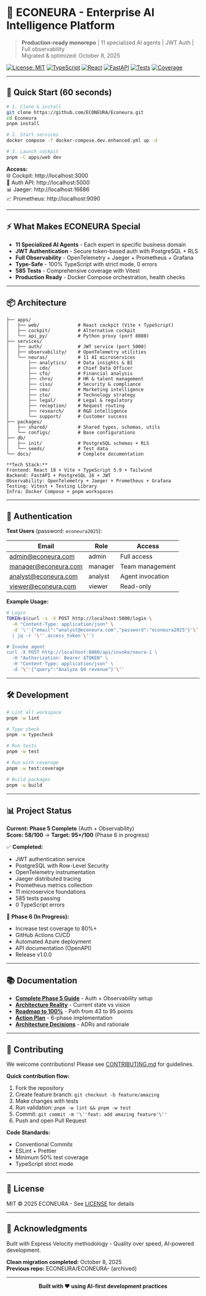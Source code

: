 # 🧠 ECONEURA - Enterprise AI Intelligence Platform

> **Production-ready monorepo** | 11 specialized AI agents | JWT Auth | Full observability  
> Migrated & optimized: October 8, 2025

[![License: MIT](https://img.shields.io/badge/License-MIT-yellow.svg)](LICENSE)
[![TypeScript](https://img.shields.io/badge/TypeScript-5.9-blue)](https://typescriptlang.org)
[![React](https://img.shields.io/badge/React-18.3-61DAFB)](https://reactjs.org)
[![FastAPI](https://img.shields.io/badge/FastAPI-Latest-009688)](https://fastapi.tiangolo.com)
[![Tests](https://img.shields.io/badge/Tests-585%20passing-success)](./tests)
[![Coverage](https://img.shields.io/badge/Coverage-61%25-yellow)](./coverage)

---

## 🚀 Quick Start (60 seconds)

```bash
# 1. Clone & install
git clone https://github.com/ECONEURA/Econeura.git
cd Econeura
pnpm install

# 2. Start services
docker compose -f docker-compose.dev.enhanced.yml up -d

# 3. Launch cockpit
pnpm -C apps/web dev
```

**Access:**  
🌐 Cockpit: http://localhost:3000  
🔐 Auth API: http://localhost:5000  
📊 Jaeger: http://localhost:16686  
📈 Prometheus: http://localhost:9090

---

## ⚡ What Makes ECONEURA Special

- **11 Specialized AI Agents** - Each expert in specific business domain
- **JWT Authentication** - Secure token-based auth with PostgreSQL + RLS
- **Full Observability** - OpenTelemetry + Jaeger + Prometheus + Grafana
- **Type-Safe** - 100% TypeScript with strict mode, 0 errors
- **585 Tests** - Comprehensive coverage with Vitest
- **Production Ready** - Docker Compose orchestration, health checks

---

## 📦 Architecture

```
├── apps/
│   ├── web/              # React cockpit (Vite + TypeScript)
│   ├── cockpit/          # Alternative cockpit
│   └── api_py/           # Python proxy (port 8080)
├── services/
│   ├── auth/             # JWT service (port 5000)
│   ├── observability/    # OpenTelemetry utilities
│   └── neuras/           # 11 AI microservices
│       ├── analytics/    # Data insights & BI
│       ├── cdo/          # Chief Data Officer
│       ├── cfo/          # Financial analysis
│       ├── chro/         # HR & talent management
│       ├── ciso/         # Security & compliance
│       ├── cmo/          # Marketing intelligence
│       ├── cto/          # Technology strategy
│       ├── legal/        # Legal & regulatory
│       ├── reception/    # Request routing
│       ├── research/     # R&D intelligence
│       └── support/      # Customer success
├── packages/
│   ├── shared/           # Shared types, schemas, utils
│   └── configs/          # Base configurations
├── db/
│   ├── init/             # PostgreSQL schemas + RLS
│   └── seeds/            # Test data
└── docs/                 # Complete documentation

**Tech Stack:**  
Frontend: React 18 + Vite + TypeScript 5.9 + Tailwind  
Backend: FastAPI + PostgreSQL 16 + JWT  
Observability: OpenTelemetry + Jaeger + Prometheus + Grafana  
Testing: Vitest + Testing Library  
Infra: Docker Compose + pnpm workspaces
```

---

## 🔐 Authentication

**Test Users** (password: `econeura2025`):

| Email | Role | Access |
|-------|------|--------|
| admin@econeura.com | admin | Full access |
| manager@econeura.com | manager | Team management |
| analyst@econeura.com | analyst | Agent invocation |
| viewer@econeura.com | viewer | Read-only |

**Example Usage:**
```bash
# Login
TOKEN=$(curl -s -X POST http://localhost:5000/login \
  -H "Content-Type: application/json" \
  -d '\''{"email":"analyst@econeura.com","password":"econeura2025"}'\'' \
  | jq -r '\''.access_token'\'')

# Invoke agent
curl -X POST http://localhost:8080/api/invoke/neura-1 \
  -H "Authorization: Bearer $TOKEN" \
  -H "Content-Type: application/json" \
  -d '\''{"query":"Analyze Q4 revenue"}'\''
```

---

## 🛠️ Development

```bash
# Lint all workspace
pnpm -w lint

# Type check
pnpm -w typecheck

# Run tests
pnpm -w test

# Run with coverage
pnpm -w test:coverage

# Build packages
pnpm -w build
```

---

## 📊 Project Status

**Current: Phase 5 Complete** (Auth + Observability)  
**Score: 58/100** → **Target: 95+/100** (Phase 6 in progress)

✅ **Completed:**
- JWT authentication service
- PostgreSQL with Row-Level Security
- OpenTelemetry instrumentation
- Jaeger distributed tracing
- Prometheus metrics collection
- 11 microservice foundations
- 585 tests passing
- 0 TypeScript errors

🔄 **Phase 6 (In Progress):**
- Increase test coverage to 80%+
- GitHub Actions CI/CD
- Automated Azure deployment
- API documentation (OpenAPI)
- Release v1.0.0

---

## 📚 Documentation

- [**Complete Phase 5 Guide**](./docs/FASE5_COMPLETE_GUIDE.md) - Auth + Observability setup
- [**Architecture Reality**](./docs/ARCHITECTURE_REALITY.md) - Current state vs vision
- [**Roadmap to 100%**](./docs/ROADMAP_TO_100.md) - Path from 43 to 95 points
- [**Action Plan**](./docs/ACTION_PLAN_100.md) - 6-phase implementation
- [**Architecture Decisions**](./docs/decisions.md) - ADRs and rationale

---

## 🤝 Contributing

We welcome contributions! Please see [CONTRIBUTING.md](./CONTRIBUTING.md) for guidelines.

**Quick contribution flow:**
1. Fork the repository
2. Create feature branch: `git checkout -b feature/amazing`
3. Make changes with tests
4. Run validation: `pnpm -w lint && pnpm -w test`
5. Commit: `git commit -m '\''feat: add amazing feature'\''`
6. Push and open Pull Request

**Code Standards:**
- Conventional Commits
- ESLint + Prettier
- Minimum 50% test coverage
- TypeScript strict mode

---

## 📄 License

MIT © 2025 ECONEURA - See [LICENSE](./LICENSE) for details

---

## 🙏 Acknowledgments

Built with Express Velocity methodology - Quality over speed, AI-powered development.

**Clean migration completed:** October 8, 2025  
**Previous repo:** ECONEURA/ECONEURA- (archived)

---

<p align="center">
  <strong>Built with ❤️ using AI-first development practices</strong>
</p>

